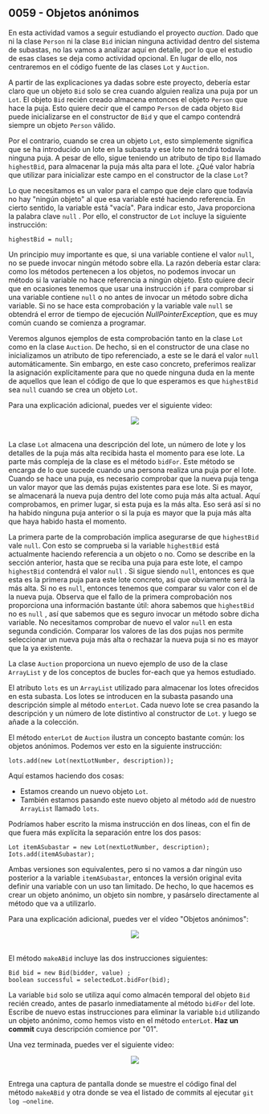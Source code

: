 ## 0059 - Objetos anónimos

En esta actividad vamos a seguir estudiando el proyecto *auction*. Dado que ni la clase `Person` ni la clase `Bid` inician ninguna actividad dentro del sistema de subastas, no las vamos a analizar aquí en detalle, por lo que el estudio de esas clases se deja como
actividad opcional. En lugar de ello, nos centraremos en el código fuente de las clases `Lot` y `Auction`.

A partir de las explicaciones ya dadas sobre este proyecto, debería estar claro que un objeto `Bid` solo se crea cuando alguien realiza una puja por un `Lot`. El objeto `Bid` recién creado almacena entonces el objeto `Person` que hace la puja. Esto quiere decir que el campo `Person` de cada objeto `Bid` puede inicializarse en el constructor de `Bid` y que el campo contendrá siempre un objeto `Person` válido.

Por el contrario, cuando se crea un objeto `Lot`, esto simplemente significa que se ha introducido un lote en la subasta y ese lote no tendrá todavía ninguna puja. A pesar de ello, sigue teniendo un atributo de tipo `Bid` llamado `highestBid`, para almacenar la puja más alta para el lote. ¿Qué valor habría que utilizar para inicializar este campo en el constructor de la clase `Lot`?

Lo que necesitamos es un valor para el campo que deje claro que todavía no hay "ningún objeto" al que esa variable esté haciendo referencia. En cierto sentido, la variable está "vacía". Para indicar esto, Java proporciona la palabra clave `null` . Por ello, el constructor de `Lot` incluye la siguiente instrucción:

    highestBid = null;

Un principio muy importante es que, si una variable contiene el valor `null`, no se puede invocar ningún método sobre ella. La razón debería estar clara: como los métodos pertenecen a los objetos, no podemos invocar un método si la variable no hace referencia a ningún objeto. Esto quiere decir que en ocasiones tenemos que usar una instrucción `if` para comprobar si una variable contiene `null` o no antes de invocar un método sobre dicha variable. Si no se hace esta comprobación y la variable vale `null` se obtendrá el error de tiempo de ejecución *NullPointerException*, que es muy común cuando se comienza a programar.

Veremos algunos ejemplos de esta comprobación tanto en la clase `Lot` como en la clase `Auction`. De hecho, si en el constructor de una clase no inicializamos un atributo de tipo referenciado, a este se le dará el valor `null` automáticamente. Sin embargo, en este caso concreto, preferimos realizar la asignación explícitamente para que no quede ninguna duda en la mente de aquellos que lean el código de que lo que esperamos es que `highestBid` sea `null` cuando se crea un objeto `Lot`.

Para una explicación adicional, puedes ver el siguiente video:

<div align="center">
<a href="https://youtu.be/P7zM_3-5CxA"><img src="https://img.youtube.com/vi/P7zM_3-5CxA/0.jpg" ></a>
</div>
<br>

La clase `Lot` almacena una descripción del lote, un número de lote y los detalles de la puja más alta recibida hasta el momento para ese lote. La parte más compleja de la clase es el método `bidFor`. Este método se encarga de lo que sucede cuando una persona realiza una puja por el lote. Cuando se hace una puja, es necesario comprobar que la nueva puja tenga un valor mayor que las demás pujas existentes para ese lote. Si es mayor, se almacenará la nueva puja dentro del lote como puja más alta actual. Aquí comprobamos, en primer lugar, si esta puja es la más alta. Eso será así si no ha habido ninguna puja anterior o si la puja es mayor que la puja más alta que haya habido hasta el momento. 

La primera parte de la comprobación implica asegurarse de que `highestBid` vale `null`. Con esto se comprueba si la variable `highestBid` está actualmente haciendo referencia a un objeto o no. Como se describe en la sección anterior, hasta que se reciba una puja para este lote, el campo `highestBid` contendrá el valor `null` . Si sigue siendo `null`, entonces es que esta es la primera puja para este lote concreto, así que obviamente será la más alta. Si no es `null`, entonces tenemos que comparar su valor con el de la nueva puja. Observa que el fallo de la primera comprobación nos proporciona una información bastante útil: ahora sabemos que `highestBid` no es `null` , así que sabemos que es seguro invocar un método sobre dicha variable. No necesitamos
comprobar de nuevo el valor `null` en esta segunda condición. Comparar los valores de las dos pujas nos permite seleccionar un nueva puja más alta o rechazar la nueva puja si no es mayor que la ya existente.

La clase `Auction` proporciona un nuevo ejemplo de uso de la clase `ArrayList` y
de los conceptos de bucles for-each que ya hemos estudiado.

El atributo `lots` es un `ArrayList` utilizado para almacenar los lotes ofrecidos en esta subasta. Los lotes se introducen en la subasta pasando una descripción simple al método `enterLot`. Cada nuevo lote se crea pasando la descripción y un número de lote distintivo al constructor de `Lot`. y luego se añade a la colección. 

El método `enterLot` de `Auction` ilustra un concepto bastante común: los objetos anónimos. Podemos ver esto en la siguiente instrucción:

    lots.add(new Lot(nextLotNumber, description));

Aquí estamos haciendo dos cosas: 

- Estamos creando un nuevo objeto `Lot`.
- También estamos pasando este nuevo objeto al método `add` de nuestro `ArrayList` llamado `lots`.

Podríamos haber escrito la misma instrucción en dos líneas, con el fin de que fuera más explícita la separación entre los dos pasos:

    Lot itemASubastar = new Lot(nextLotNumber, description);
    Iots.add(itemASubastar);

Ambas versiones son equivalentes, pero si no vamos a dar ningún uso posterior a la variable `itemASubastar`, entonces la versión original evita definir una variable con un uso tan limitado. De hecho, lo que hacemos es crear un objeto anónimo, un objeto sin nombre, y pasárselo directamente al método que va a utilizarlo.

Para una explicación adicional, puedes ver el vídeo "Objetos anónimos":

<div align="center">
<a href="https://youtu.be/c0DRDIagCq8"><img src="https://img.youtube.com/vi/c0DRDIagCq8/0.jpg" ></a>
</div>
<br>

El método `makeABid` incluye las dos instrucciones siguientes:

    Bid bid = new Bid(bidder, value) ;
    boolean successful = selectedLot.bidFor(bid);

La variable `bid` solo se utiliza aquí como almacén temporal del objeto `Bid` recién creado, antes de pasarlo inmediatamente al método `bidFor` del lote. Escribe de nuevo estas instrucciones para eliminar la variable `bid` utilizando un objeto anónimo, como hemos visto en el método `enterLot`. __Haz un commit__ cuya descripción comience por "01".

Una vez terminada, puedes ver el siguiente video:

<div align="center">
<a href="https://youtu.be/gdW-X5o2xVQ"><img src="https://img.youtube.com/vi/gdW-X5o2xVQ/0.jpg" ></a>
</div>
<br>

Entrega una captura de pantalla donde se muestre el código final del método `makeABid` y otra donde se vea el listado de commits al ejecutar `git log —oneline`.
